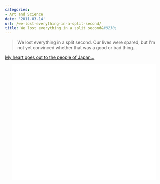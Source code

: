 ```yaml
---
categories:
- Art and Science
date: '2011-03-14'
url: /we-lost-everything-in-a-split-second/
title: We lost everything in a split second&#8230;
---
```


<blockquote>We lost everything in a split second. Our lives were spared, but I'm not yet convinced whether that was a good or bad thing...</blockquote>

<a href="http://www.guardian.co.uk/world/video/2011/mar/14/myagi-tsunami-aftermath-video">My heart goes out to the people of Japan...</a>

<center><object width="460" height="370">
	<param name="movie" value="http://www.guardian.co.uk/video/embed"></param>
	<param name="allowFullScreen" value="true"></param>
	<param name="allowscriptaccess" value="always"></param>
	<param name="flashvars" value="endpoint=http://www.guardian.co.uk/world/video/2011/mar/14/myagi-tsunami-aftermath-video/json"></param>
	<embed src="http://www.guardian.co.uk/video/embed" type="application/x-shockwave-flash" allowscriptaccess="always" allowfullscreen="true" width="460" height="370" flashvars="endpoint=http://www.guardian.co.uk/world/video/2011/mar/14/myagi-tsunami-aftermath-video/json"></embed>
</object></center>